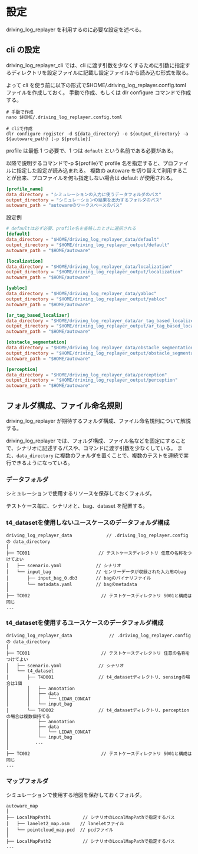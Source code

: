 # 設定

driving_log_replayer を利用するのに必要な設定を述べる。

## cli の設定

driving_log_replayer_cli では、cli に渡す引数を少なくするために引数に指定するディレクトリを設定ファイルに記載し設定ファイルから読み込む形式を取る。

よって cli を使う前に以下の形式で$HOME/.driving_log_replayer.config.toml ファイルを作成しておく。
手動で作成、もしくは dlr configure コマンドで作成する。

```shell
# 手動で作成
nano $HOME/.driving_log_replayer.config.toml

# cliで作成
dlr configure register -d ${data_directory} -o ${output_directory} -a ${autoware_path} [-p ${profile}]
```

profile は最低 1 つ必要で、1 つは `default` という名前である必要がある。

以降で説明するコマンドで-p ${profile}で profile 名を指定すると、プロファイルに指定した設定が読み込まれる。
複数の autoware を切り替えて利用することが出来、プロファイルを何も指定しない場合は default が使用される。

```toml
[profile_name]
data_directory = "シミュレーションの入力に使うデータフォルダのパス"
output_directory = "シミュレーションの結果を出力するフォルダのパス"
autoware_path = "autowareのワークスペースのパス"
```

設定例

```toml
# defaultは必ず必要、profile名を省略したときに選択される
[default]
data_directory = "$HOME/driving_log_replayer_data/default"
output_directory = "$HOME/driving_log_replayer_output/default"
autoware_path = "$HOME/autoware"

[localization]
data_directory = "$HOME/driving_log_replayer_data/localization"
output_directory = "$HOME/driving_log_replayer_output/localization"
autoware_path = "$HOME/autoware"

[yabloc]
data_directory = "$HOME/driving_log_replayer_data/yabloc"
output_directory = "$HOME/driving_log_replayer_output/yabloc"
autoware_path = "$HOME/autoware"

[ar_tag_based_localizer]
data_directory = "$HOME/driving_log_replayer_data/ar_tag_based_localizer"
output_directory = "$HOME/driving_log_replayer_output/ar_tag_based_localizer"
autoware_path = "$HOME/autoware"

[obstacle_segmentation]
data_directory = "$HOME/driving_log_replayer_data/obstacle_segmentation"
output_directory = "$HOME/driving_log_replayer_output/obstacle_segmentation"
autoware_path = "$HOME/autoware"

[perception]
data_directory = "$HOME/driving_log_replayer_data/perception"
output_directory = "$HOME/driving_log_replayer_output/perception"
autoware_path = "$HOME/autoware"
```

## フォルダ構成、ファイル命名規則

driving_log_replayer が期待するフォルダ構成、ファイル命名規則について解説する。

driving_log_replayer では、フォルダ構成、ファイル名などを固定にすることで、シナリオに記述するパスや、コマンドに渡す引数を少なくしている。
また、`data_directory` に複数のフォルダを置くことで、複数のテストを連続で実行できるようになっている。

### データフォルダ

シミュレーションで使用するリソースを保存しておくフォルダ。

テストケース毎に、シナリオと、bag、dataset を配置する。

### t4_datasetを使用しないユースケースのデータフォルダ構成

```shell
driving_log_replayer_data             // .driving_log_replayer.config の data_directory
│
├── TC001                          // テストケースディレクトリ 任意の名称をつけてよい
│   ├── scenario.yaml             // シナリオ
│   └── input_bag                 // センサーデータが収録された入力用のbag
│       ├── input_bag_0.db3       // bagのバイナリファイル
│       └── metadata.yaml         // bagのmetadata
│
├── TC002                           // テストケースディレクトリ S001と構成は同じ
...

```

### t4_datasetを使用するユースケースのデータフォルダ構成

```shell
driving_log_replayer_data              // .driving_log_replayer.config の data_directory
│
├── TC001                           // テストケースディレクトリ 任意の名称をつけてよい
│   ├── scenario.yaml              // シナリオ
│   └── t4_dataset
│       ├── T4D001                 // t4_datasetディレクトリ、sensingの場合は1個
│       │   ├── annotation
│       │   ├── data
│       │   │   └── LIDAR_CONCAT
│       │   └── input_bag
│       └── T4D002                 // t4_datasetディレクトリ、perceptionの場合は複数個持てる
│           ├── annotation
│           ├── data
│           │   └── LIDAR_CONCAT
│           └── input_bag
│          ...
│
├── TC002                           // テストケースディレクトリ S001と構成は同じ
...

```

### マップフォルダ

シミュレーションで使用する地図を保存しておくフォルダ。

```shell
autoware_map
│
├── LocalMapPath1            // シナリオのLocalMapPathで指定するパス
│   ├── lanelet2_map.osm    // laneletファイル
│   └── pointcloud_map.pcd  // pcdファイル
│
├── LocalMapPath2            // シナリオのLocalMapPathで指定するパス
...

```

